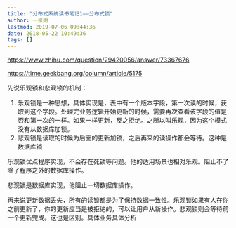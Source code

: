 ```yaml
---
title: "分布式系统读书笔记1——分布式锁"
author: 一张狗
lastmod: 2019-07-06 09:44:36
date: 2018-05-22 10:49:36
tags: []
---
```



https://www.zhihu.com/question/29420056/answer/73367676

https://time.geekbang.org/column/article/5175

先说乐观锁和悲观锁的机制：  
 1. 乐观锁是一种思想，具体实现是，表中有一个版本字段，第一次读的时候，获取到这个字段。处理完业务逻辑开始更新的时候，需要再次查看该字段的值是否和第一次的一样。如果一样更新，反之拒绝。之所以叫乐观，因为这个模式没有从数据库加锁。  
 2. 悲观锁是读取的时候为后面的更新加锁，之后再来的读操作都会等待。这种是数据库锁

乐观锁优点程序实现，不会存在死锁等问题。他的适用场景也相对乐观。阻止不了除了程序之外的数据库操作。

悲观锁是数据库实现，他阻止一切数据库操作。

再来说更新数据丢失，所有的读锁都是为了保持数据一致性。乐观锁如果有人在你之前更新了，你的更新应当是被拒绝的，可以让用户从新操作。悲观锁则会等待前一个更新完成。这也是区别。具体业务具体分析

